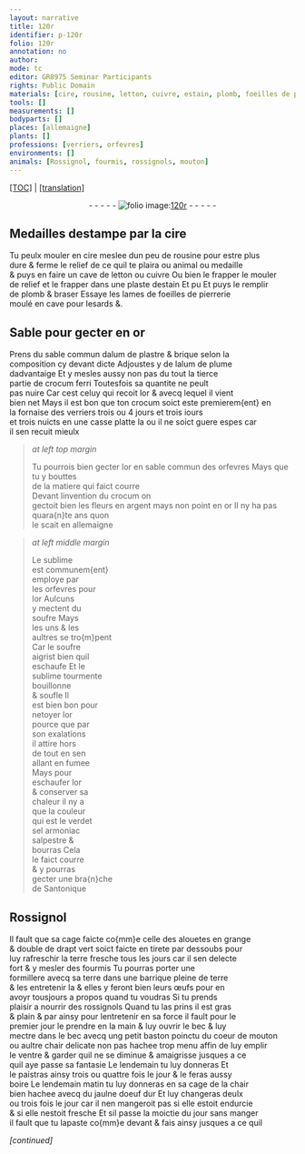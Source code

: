 ```yaml
---
layout: narrative
title: 120r
identifier: p-120r
folio: 120r
annotation: no
author:
mode: tc
editor: GR8975 Seminar Participants
rights: Public Domain
materials: [cire, rousine, letton, cuivre, estain, plomb, foeilles de pierrerie, or, alum de plastre, alum de plume, crocum ferri, crocum, argent, sublime, soufre, verdet, sel armoniac, salpestre, bourras, terre]
tools: []
measurements: []
bodyparts: []
places: [allemaigne]
plants: []
professions: [verriers, orfevres]
environments: []
animals: [Rossignol, fourmis, rossignols, mouton]
---
```


<p><a href="{{ site.baseurl }}/diplomatic/" target="_blank">[TOC]</a> | <a href="{{ site.baseurl }}/texts/p-120r_tl/ target="_blank"">[translation]</a></p><div class="folio" align="center">- - - - - <a href="http://gallica.bnf.fr/ark:/12148/btv1b10500001g/f245.image" target="_blank"><img src="https://cu-mkp.github.io/2017-workshop-edition/assets/photo-icon.png" alt="folio image: " style="display:inline-block; margin-bottom:-3px;"/>120r</a> - - - - - </div>  
  

## Medailles destampe par la <span class="m">cire</span>

 
Tu peulx mouler en <span class="m">cire</span> meslee dun peu de <span class="m">rousine</span> pour estre plus<br/> dure & ferme le relief de ce quil te plaira ou animal ou medaille<br/> & puys en faire un cave de <span class="m">letton</span> ou <span class="m">cuivre</span> Ou bien <span class="del">le frapper</span> <span class="add">le mouler</span><br/> de relief <span class="add">et le frapper</span> dans une plaste d<span class="m">estain</span> <span class="del">Et pu</span> Et puys le remplir<br/> de <span class="m">plomb</span> & braser Essaye les lames de <span class="m">foeilles de pierrerie</span><br/> moulé en cave pour lesards &.
 
 
  

## Sable pour gecter en <span class="m">or</span>

 
Prens du sable commun d<span class="m">alum de plastre</span> & brique selon la<br/> composition cy devant dicte Adjoustes y de l<span class="m">alum de plume</span><br/> dadvantaige Et y mesles aussy non pas du tout la tierce<br/> partie de <span class="m">crocum ferri</span> Toutesfois sa quantite ne peult<br/> pas nuire Car cest celuy qui recoit l<span class="m">or</span> & avecq lequel il vient<br/> bien net Mays il est bon que ton <span class="m">crocum</span> soict este premierem{ent} en<br/> la fornaise des <span class="pro">verriers</span> trois <span class="del">ou 4</span> jours et <span class="del">trois iours</span><br/> et trois nuicts en une casse platte la ou il ne soict guere espes car<br/> il sen recuit mieulx
 
> *at left top margin*
> 
> 
>   Tu pourrois bien gecter l<span class="m">or</span> en sable commun des <span class="pro">orfevres</span> Mays que tu y bouttes<br/> de la matiere qui faict courre<br/> Devant linvention du <span class="m">crocum</span> on<br/> gectoit bien les fleurs en <span class="m">argent</span> mays non point en <span class="m">or</span> Il ny ha pas quara{n}te ans quon<br/> le scait en <span class="pl">allemaigne</span>
 
> *at left middle margin*
> 
> 
>   Le <span class="m">sublime</span><br/> est communem{ent}<br/> employe par<br/> les <span class="pro">orfevres</span> pour<br/> l<span class="m">or</span> Aulcuns<br/> y mectent du<br/> <span class="m">soufre</span> Mays<br/> les uns & les<br/> aultres se tro{m}pent<br/> Car le <span class="m">soufre</span><br/> aigrist bien quil<br/> eschaufe Et le<br/> <span class="m">sublime</span> tourmente<br/> bouillonne<br/> & soufle Il<br/> est bien bon pour<br/> netoyer l<span class="m">or</span><br/> pource que par<br/> son exalations<br/> il attire hors<br/> de tout en sen<br/> allant en fumee<br/> Mays pour<br/> eschaufer l<span class="m">or</span><br/> & conserver sa<br/> chaleur il ny a<br/> que la couleur<br/> qui est le <span class="m">verdet</span><br/> <span class="m">sel armoniac</span><br/> <span class="m">salpestre</span> &<br/> <span class="m">bourras</span> Cela<br/> le faict courre<br/> & y pourras<br/> gecter une bra{n}che<br/> de Santonique
 
 
  

## <span class="al">Rossignol</span>

 
 Il fault que sa cage faicte co{mm}e celle des alouetes en grange<br/> & double de drapt vert soict faicte en tirete par dessoubs pour<br/> luy rafreschir la <span class="m">terre</span> fresche tous les jours car il sen delecte<br/> fort & y mesler des <span class="al">fourmis</span> Tu pourras porter une<br/> formillere avecq sa <span class="m">terre</span> dans une barrique pleine de <span class="m">terre</span><br/> & les entretenir la & elles y feront bien leurs œufs pour en<br/> avoyr tousjours a propos quand tu voudras Si tu prends<br/> plaisir a nourrir des <span class="al">rossignols</span> Quand tu las prins il est gras<br/> & plain & par ainsy pour lentretenir en sa force il fault pour le<br/> premier jour le prendre en la main & luy ouvrir le bec & luy<br/> mectre dans le bec avecq ung petit baston poinctu du coeur de <span class="al">mouton</span><br/> ou aultre chair delicate non pas hachee trop menu affin de luy emplir<br/> le ventre & garder quil ne se diminue & amaigrisse jusques a ce<br/> quil aye passe sa fantasie <span class="del">Le lendemain tu luy donneras</span> Et<br/> le paistras ainsy trois ou quattre fois le jour & le feras aussy<br/> boire Le lendemain matin tu luy donneras en sa cage de la chair<br/> bien hachee avecq du jaulne doeuf dur Et luy changeras deulx<br/> ou trois fois le jour car il nen mangeroit pas si elle estoit endurcie<br/> & si elle nestoit fresche Et sil passe la moictie du jour sans manger<br/> il fault que tu lapaste co{mm}e devant & fais ainsy jusques a ce quil
 
*[continued]*
 
